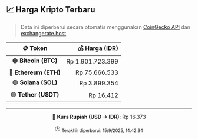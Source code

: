 

<!-- HARGA_KRIPTO -->
## 📈 Harga Kripto Terbaru

> Data ini diperbarui secara otomatis menggunakan [CoinGecko API](https://www.coingecko.com/) dan [exchangerate.host](https://exchangerate.host/)

<div align="center">

| 🪙 Token | 💰 Harga (IDR) |
|:------:|---------------:|
| 🟠 **Bitcoin (BTC)**   | Rp 1.901.723.399 |
| 🔵 **Ethereum (ETH)**  | Rp 75.666.533 |
| 🟣 **Solana (SOL)**    | Rp 3.899.354 |
| 🟢 **Tether (USDT)**   | Rp 16.412 |

---

💱 **Kurs Rupiah (USD → IDR)**: Rp 16.373

🕒 <sub>Terakhir diperbarui: 15/9/2025, 14.42.34</sub>

</div>
<!-- /HARGA_KRIPTO -->